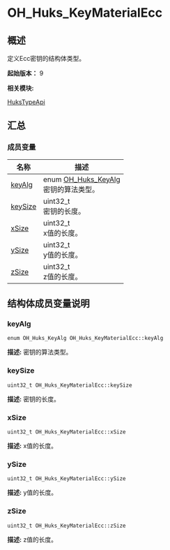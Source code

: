 # OH_Huks_KeyMaterialEcc


## 概述

定义Ecc密钥的结构体类型。

 **起始版本：**
9

**相关模块:**

[HuksTypeApi](_huks_type_api.md)


## 汇总


### 成员变量

  | 名称 | 描述 | 
| -------- | -------- |
| [keyAlg](#keyalg) | enum [OH_Huks_KeyAlg](_huks_type_api.md#oh_huks_keyalg)<br/>密钥的算法类型。  | 
| [keySize](#keysize) | uint32_t<br/>密钥的长度。  | 
| [xSize](#xsize) | uint32_t<br/>x值的长度。  | 
| [ySize](#ysize) | uint32_t<br/>y值的长度。  | 
| [zSize](#zsize) | uint32_t<br/>z值的长度。  | 


## 结构体成员变量说明


### keyAlg

  
```
enum OH_Huks_KeyAlg OH_Huks_KeyMaterialEcc::keyAlg
```
**描述:**
密钥的算法类型。


### keySize

  
```
uint32_t OH_Huks_KeyMaterialEcc::keySize
```
**描述:**
密钥的长度。


### xSize

  
```
uint32_t OH_Huks_KeyMaterialEcc::xSize
```
**描述:**
x值的长度。


### ySize

  
```
uint32_t OH_Huks_KeyMaterialEcc::ySize
```
**描述:**
y值的长度。


### zSize

  
```
uint32_t OH_Huks_KeyMaterialEcc::zSize
```
**描述:**
z值的长度。
